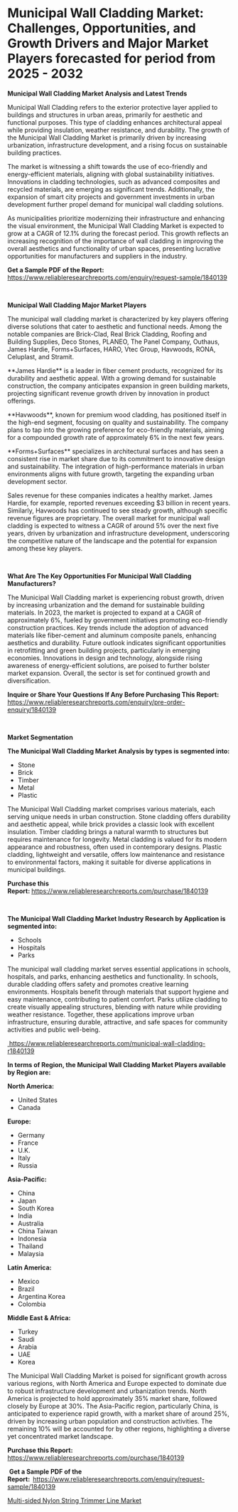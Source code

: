 <p><h1>Municipal Wall Cladding Market: Challenges, Opportunities, and Growth Drivers and Major Market Players forecasted for period from 2025 - 2032</h1></p><p><strong>Municipal Wall Cladding Market Analysis and Latest Trends</strong></p>
<p><p>Municipal Wall Cladding refers to the exterior protective layer applied to buildings and structures in urban areas, primarily for aesthetic and functional purposes. This type of cladding enhances architectural appeal while providing insulation, weather resistance, and durability. The growth of the Municipal Wall Cladding Market is primarily driven by increasing urbanization, infrastructure development, and a rising focus on sustainable building practices. </p><p>The market is witnessing a shift towards the use of eco-friendly and energy-efficient materials, aligning with global sustainability initiatives. Innovations in cladding technologies, such as advanced composites and recycled materials, are emerging as significant trends. Additionally, the expansion of smart city projects and government investments in urban development further propel demand for municipal wall cladding solutions.</p><p>As municipalities prioritize modernizing their infrastructure and enhancing the visual environment, the Municipal Wall Cladding Market is expected to grow at a CAGR of 12.1% during the forecast period. This growth reflects an increasing recognition of the importance of wall cladding in improving the overall aesthetics and functionality of urban spaces, presenting lucrative opportunities for manufacturers and suppliers in the industry.</p></p>
<p><strong>Get a Sample PDF of the Report:&nbsp;</strong> <a href="https://www.reliableresearchreports.com/enquiry/request-sample/1840139?utm_campaign=2177&utm_medium=2&utm_source=Github&utm_content=ia&utm_term=03022025&utm_id=municipal-wall-cladding">https://www.reliableresearchreports.com/enquiry/request-sample/1840139</a></p>
<p>&nbsp;</p>
<p><strong>Municipal Wall Cladding Major Market Players</strong></p>
<p><p>The municipal wall cladding market is characterized by key players offering diverse solutions that cater to aesthetic and functional needs. Among the notable companies are Brick-Clad, Real Brick Cladding, Roofing and Building Supplies, Deco Stones, PLANEO, The Panel Company, Outhaus, James Hardie, Forms+Surfaces, HARO, Vtec Group, Havwoods, RONA, Celuplast, and Stramit.</p><p>**James Hardie** is a leader in fiber cement products, recognized for its durability and aesthetic appeal. With a growing demand for sustainable construction, the company anticipates expansion in green building markets, projecting significant revenue growth driven by innovation in product offerings.</p><p>**Havwoods**, known for premium wood cladding, has positioned itself in the high-end segment, focusing on quality and sustainability. The company plans to tap into the growing preference for eco-friendly materials, aiming for a compounded growth rate of approximately 6% in the next few years.</p><p>**Forms+Surfaces** specializes in architectural surfaces and has seen a consistent rise in market share due to its commitment to innovative design and sustainability. The integration of high-performance materials in urban environments aligns with future growth, targeting the expanding urban development sector.</p><p>Sales revenue for these companies indicates a healthy market. James Hardie, for example, reported revenues exceeding $3 billion in recent years. Similarly, Havwoods has continued to see steady growth, although specific revenue figures are proprietary. The overall market for municipal wall cladding is expected to witness a CAGR of around 5% over the next five years, driven by urbanization and infrastructure development, underscoring the competitive nature of the landscape and the potential for expansion among these key players.</p></p>
<p>&nbsp;</p>
<p><strong>What Are The Key Opportunities For Municipal Wall Cladding Manufacturers?</strong></p>
<p><p>The Municipal Wall Cladding market is experiencing robust growth, driven by increasing urbanization and the demand for sustainable building materials. In 2023, the market is projected to expand at a CAGR of approximately 6%, fueled by government initiatives promoting eco-friendly construction practices. Key trends include the adoption of advanced materials like fiber-cement and aluminum composite panels, enhancing aesthetics and durability. Future outlook indicates significant opportunities in retrofitting and green building projects, particularly in emerging economies. Innovations in design and technology, alongside rising awareness of energy-efficient solutions, are poised to further bolster market expansion. Overall, the sector is set for continued growth and diversification.</p></p>
<p><strong>Inquire or Share Your Questions If Any Before Purchasing This Report:</strong> <a href="https://www.reliableresearchreports.com/enquiry/pre-order-enquiry/1840139?utm_campaign=2177&utm_medium=2&utm_source=Github&utm_content=ia&utm_term=03022025&utm_id=municipal-wall-cladding">https://www.reliableresearchreports.com/enquiry/pre-order-enquiry/1840139</a></p>
<p>&nbsp;</p>
<p><strong>Market Segmentation</strong></p>
<p><strong>The Municipal Wall Cladding Market Analysis by types is segmented into:</strong></p>
<p><ul><li>Stone</li><li>Brick</li><li>Timber</li><li>Metal</li><li>Plastic</li></ul></p>
<p><p>The Municipal Wall Cladding market comprises various materials, each serving unique needs in urban construction. Stone cladding offers durability and aesthetic appeal, while brick provides a classic look with excellent insulation. Timber cladding brings a natural warmth to structures but requires maintenance for longevity. Metal cladding is valued for its modern appearance and robustness, often used in contemporary designs. Plastic cladding, lightweight and versatile, offers low maintenance and resistance to environmental factors, making it suitable for diverse applications in municipal buildings.</p></p>
<p><strong>Purchase this Report:&nbsp;</strong><a href="https://www.reliableresearchreports.com/purchase/1840139?utm_campaign=2177&utm_medium=2&utm_source=Github&utm_content=ia&utm_term=03022025&utm_id=municipal-wall-cladding">https://www.reliableresearchreports.com/purchase/1840139</a></p>
<p>&nbsp;</p>
<p><strong>The Municipal Wall Cladding Market Industry Research by Application is segmented into:</strong></p>
<p><ul><li>Schools</li><li>Hospitals</li><li>Parks</li></ul></p>
<p><p>The municipal wall cladding market serves essential applications in schools, hospitals, and parks, enhancing aesthetics and functionality. In schools, durable cladding offers safety and promotes creative learning environments. Hospitals benefit through materials that support hygiene and easy maintenance, contributing to patient comfort. Parks utilize cladding to create visually appealing structures, blending with nature while providing weather resistance. Together, these applications improve urban infrastructure, ensuring durable, attractive, and safe spaces for community activities and public well-being.</p></p>
<p><a href="https://www.reliableresearchreports.com/municipal-wall-cladding-r1840139?utm_campaign=2177&utm_medium=2&utm_source=Github&utm_content=ia&utm_term=03022025&utm_id=municipal-wall-cladding">&nbsp;https://www.reliableresearchreports.com/municipal-wall-cladding-r1840139</a></p>
<p><strong>In terms of Region, the Municipal Wall Cladding Market Players available by Region are:</strong></p>
<p>
    <p> <strong> North America: </strong>
        <ul>
            <li>United States</li>
            <li>Canada</li>
        </ul>
        </p> 
    <p> <strong> Europe: </strong>
        <ul>
            <li>Germany</li>
            <li>France</li>
            <li>U.K.</li>
            <li>Italy</li>
            <li>Russia</li>
        </ul>
        </p> 
    <p> <strong> Asia-Pacific: </strong>
        <ul>
            <li>China</li>
            <li>Japan</li>
            <li>South Korea</li>
            <li>India</li>
            <li>Australia</li>
            <li>China Taiwan</li>
            <li>Indonesia</li>
            <li>Thailand</li>
            <li>Malaysia</li>
        </ul>
        </p> 
    <p> <strong> Latin America: </strong>
        <ul>
            <li>Mexico</li>
            <li>Brazil</li>
            <li>Argentina Korea</li>
            <li>Colombia</li>
        </ul>
        </p> 
    <p> <strong> Middle East & Africa: </strong>
        <ul>
            <li>Turkey</li>
            <li>Saudi</li>
            <li>Arabia</li>
            <li>UAE</li>
            <li>Korea</li>
        </ul>
    </p>
    </p>
<p><p>The Municipal Wall Cladding Market is poised for significant growth across various regions, with North America and Europe expected to dominate due to robust infrastructure development and urbanization trends. North America is projected to hold approximately 35% market share, followed closely by Europe at 30%. The Asia-Pacific region, particularly China, is anticipated to experience rapid growth, with a market share of around 25%, driven by increasing urban population and construction activities. The remaining 10% will be accounted for by other regions, highlighting a diverse yet concentrated market landscape.</p></p>
<p><strong>Purchase this Report: </strong><a href="https://www.reliableresearchreports.com/purchase/1840139?utm_campaign=2177&utm_medium=2&utm_source=Github&utm_content=ia&utm_term=03022025&utm_id=municipal-wall-cladding">https://www.reliableresearchreports.com/purchase/1840139</a></p>
<p>&nbsp;<strong>Get a Sample PDF of the Report:&nbsp;&nbsp;</strong><a href="https://www.reliableresearchreports.com/enquiry/request-sample/1840139?utm_campaign=2177&utm_medium=2&utm_source=Github&utm_content=ia&utm_term=03022025&utm_id=municipal-wall-cladding">https://www.reliableresearchreports.com/enquiry/request-sample/1840139</a></p>
<p><strong></strong></p>
<p><p><a href="https://github.com/LilianFaulkner65/Market-Research-Report-List-1/blob/main/multi-sided-nylon-string-trimmer-line-market.md?utm_campaign=2177&utm_medium=2&utm_source=Github&utm_content=ia&utm_term=03022025&utm_id=municipal-wall-cladding">Multi-sided Nylon String Trimmer Line Market</a></p></p>